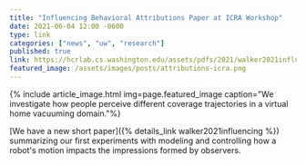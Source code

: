 ```yaml
---
title: "Influencing Behavioral Attributions Paper at ICRA Workshop"
date: 2021-06-04 12:00 -0600
type: link
categories: ["news", "uw", "research"]
published: true
link: https://hcrlab.cs.washington.edu/assets/pdfs/2021/walker2021influencing.pdf
featured_image: /assets/images/posts/attributions-icra.png
---
```


{% include article_image.html img=page.featured_image
caption="We investigate how people perceive different coverage trajectories in a virtual home vacuuming domain."%}

[We have a new short paper]({% details_link walker2021influencing %}) summarizing our first experiments with modeling and controlling how a robot's motion impacts the impressions formed by observers. 